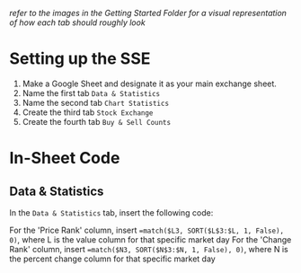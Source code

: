 _refer to the images in the Getting Started Folder for a visual representation of how each tab should roughly look_

# Setting up the SSE

1. Make a Google Sheet and designate it as your main exchange sheet.
2. Name the first tab `Data & Statistics`
3. Name the second tab `Chart Statistics`
4. Create the third tab `Stock Exchange`
5. Create the fourth tab `Buy & Sell Counts`

# In-Sheet Code

## Data & Statistics

In the `Data & Statistics` tab, insert the following code:

For the 'Price Rank' column, insert `=match($L3, SORT($L$3:$L, 1, False), 0)`, where L is the value column for that specific market day
For the 'Change Rank' column, insert `=match($N3, SORT($N$3:$N, 1, False), 0)`, where N is the percent change column for that specific market day


